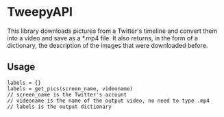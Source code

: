 # TweepyAPI
This library downloads pictures from a Twitter's timeline and convert them into a video and save as a *.mp4 file. 
It also returns, in the form of a dictionary, the description of the images that were downloaded before. 

## Usage
    labels = {}
    labels = get_pics(screen_name, videoname)
    // screen_name is the Twitter's account
    // videoname is the name of the output video, no need to type .mp4
    // labels is the output dictionary
